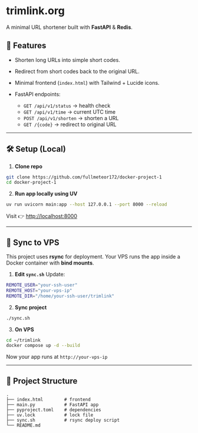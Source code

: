 # trimlink.org
A minimal URL shortener built with **FastAPI** & **Redis**.

## 🚀 Features

* Shorten long URLs into simple short codes.
* Redirect from short codes back to the original URL.
* Minimal frontend (`index.html`) with Tailwind + Lucide icons.
* FastAPI endpoints:

  * `GET /api/v1/status` → health check
  * `GET /api/v1/time` → current UTC time
  * `POST /api/v1/shorten` → shorten a URL
  * `GET /{code}` → redirect to original URL

---

## 🛠️ Setup (Local)

1. **Clone repo**
```bash
git clone https://github.com/fullmeteor172/docker-project-1
cd docker-project-1
```

2. **Run app locally using UV**
```bash
uv run uvicorn main:app --host 127.0.0.1 --port 8000 --reload
```

   Visit 👉 [http://localhost:8000](http://localhost:8000)

---

## 🔄 Sync to VPS

This project uses **rsync** for deployment.
Your VPS runs the app inside a Docker container with **bind mounts**.

1. **Edit `sync.sh`**
   Update:

```bash
REMOTE_USER="your-ssh-user"
REMOTE_HOST="your-vps-ip"
REMOTE_DIR="/home/your-ssh-user/trimlink"
```

2. **Sync project**

```bash
./sync.sh
```

3. **On VPS**

```bash
cd ~/trimlink
docker compose up -d --build
```

   Now your app runs at `http://your-vps-ip`

---

## 📂 Project Structure

```
.
├── index.html        # frontend
├── main.py           # FastAPI app
├── pyproject.toml    # dependencies
├── uv.lock           # lock file
├── sync.sh           # rsync deploy script
└── README.md
```